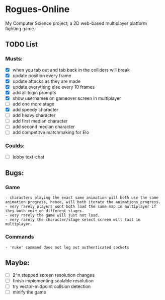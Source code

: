 # **Rogues-Online**
My Computer Science project; a 2D web-based multiplayer platform fighting game.

## TODO List
### Musts:
   - [x] when you tab out and tab back in the colliders will break
   - [x] update position every frame
   - [x] update attacks as they are made
   - [x] update everything else every 10 frames
   - [x] add all login prompts
   - [x] show usernames on gameover screen in multiplayer
   - [ ] add one more stage
   - [x] add speedy character
   - [ ] add heavy character
   - [ ] add first median character
   - [ ] add second median character
   - [ ] add competitve matchmaking for Elo
### Coulds:
   - [ ] lobby text-chat

## Bugs:
  ### Game
    - characters playing the exact same animation will both use the same animation progress, hence, will both iterate the animations progress.
    - very rarely players wont both load the same map in multiplayer if they both vote on different stages.
    - very rarely the game will just not load.
    - very rarely the character/stage select screen will fail in multiplayer.

  ### Commands
    - 'nuke' command does not log out authenticated sockets

## Maybe:
 - [ ] 2^n stepped screen resolution changes
 - [ ] finish implementing scalable resolution
 - [ ] try vector-midpoint collsion detection
 - [ ] minify the game
